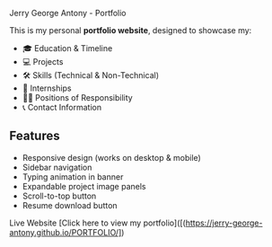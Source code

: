 Jerry George Antony - Portfolio

This is my personal **portfolio website**, designed to showcase my:
- 🎓 Education & Timeline
- 💻 Projects
- 🛠 Skills (Technical & Non-Technical)
- 📌 Internships
- 👨‍💼 Positions of Responsibility
- 📞 Contact Information

## Features
- Responsive design (works on desktop & mobile)
- Sidebar navigation
- Typing animation in banner
- Expandable project image panels
- Scroll-to-top button
- Resume download button

Live Website
[Click here to view my portfolio]([(https://jerry-george-antony.github.io/PORTFOLIO/])
